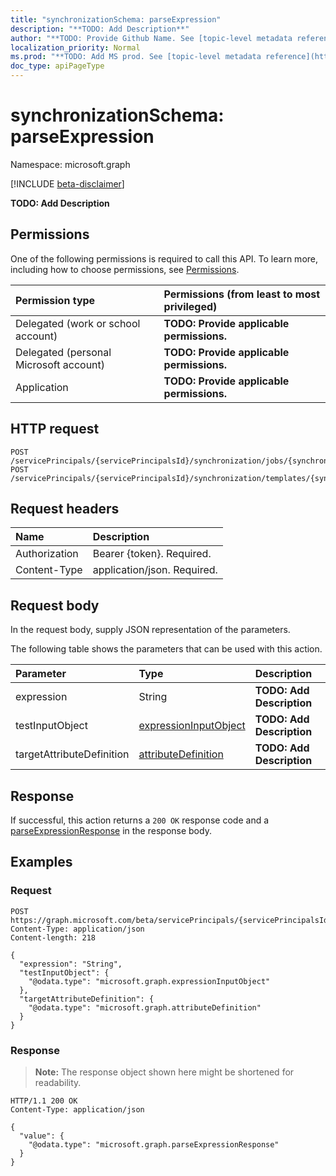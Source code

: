 ```yaml
---
title: "synchronizationSchema: parseExpression"
description: "**TODO: Add Description**"
author: "**TODO: Provide Github Name. See [topic-level metadata reference](https://msgo.azurewebsites.net/add/document/guidelines/metadata.html#topic-level-metadata)**"
localization_priority: Normal
ms.prod: "**TODO: Add MS prod. See [topic-level metadata reference](https://msgo.azurewebsites.net/add/document/guidelines/metadata.html#topic-level-metadata)**"
doc_type: apiPageType
---
```


# synchronizationSchema: parseExpression
Namespace: microsoft.graph

[!INCLUDE [beta-disclaimer](../../includes/beta-disclaimer.md)]

**TODO: Add Description**

## Permissions
One of the following permissions is required to call this API. To learn more, including how to choose permissions, see [Permissions](/graph/permissions-reference).

|Permission type|Permissions (from least to most privileged)|
|:---|:---|
|Delegated (work or school account)|**TODO: Provide applicable permissions.**|
|Delegated (personal Microsoft account)|**TODO: Provide applicable permissions.**|
|Application|**TODO: Provide applicable permissions.**|

## HTTP request

<!-- {
  "blockType": "ignored"
}
-->
``` http
POST /servicePrincipals/{servicePrincipalsId}/synchronization/jobs/{synchronizationJobId}/schema/parseExpression
POST /servicePrincipals/{servicePrincipalsId}/synchronization/templates/{synchronizationTemplateId}/schema/parseExpression
```

## Request headers
|Name|Description|
|:---|:---|
|Authorization|Bearer {token}. Required.|
|Content-Type|application/json. Required.|

## Request body
In the request body, supply JSON representation of the parameters.

The following table shows the parameters that can be used with this action.

|Parameter|Type|Description|
|:---|:---|:---|
|expression|String|**TODO: Add Description**|
|testInputObject|[expressionInputObject](../resources/expressioninputobject.md)|**TODO: Add Description**|
|targetAttributeDefinition|[attributeDefinition](../resources/attributedefinition.md)|**TODO: Add Description**|



## Response

If successful, this action returns a `200 OK` response code and a [parseExpressionResponse](../resources/parseexpressionresponse.md) in the response body.

## Examples

### Request
<!-- {
  "blockType": "request",
  "name": "synchronizationschema_parseexpression"
}
-->
``` http
POST https://graph.microsoft.com/beta/servicePrincipals/{servicePrincipalsId}/synchronization/jobs/{synchronizationJobId}/schema/parseExpression
Content-Type: application/json
Content-length: 218

{
  "expression": "String",
  "testInputObject": {
    "@odata.type": "microsoft.graph.expressionInputObject"
  },
  "targetAttributeDefinition": {
    "@odata.type": "microsoft.graph.attributeDefinition"
  }
}
```


### Response
>**Note:** The response object shown here might be shortened for readability.
<!-- {
  "blockType": "response",
  "truncated": true,
  "@odata.type": "microsoft.graph.parseExpressionResponse"
}
-->
``` http
HTTP/1.1 200 OK
Content-Type: application/json

{
  "value": {
    "@odata.type": "microsoft.graph.parseExpressionResponse"
  }
}
```

